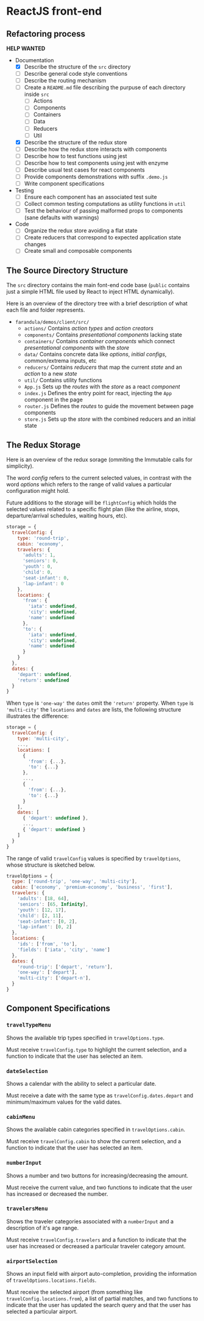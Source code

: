 # ReactJS front-end

## Refactoring process

**HELP WANTED**

- Documentation
    - [x] Describe the structure of the `src` directory
    - [ ] Describe general code style conventions
    - [ ] Describe the routing mechanism
    - [ ] Create a `README.md` file describing the purpuse of each directory inside `src`
        - [ ] Actions
        - [ ] Components
        - [ ] Containers
        - [ ] Data
        - [ ] Reducers
        - [ ] Util
    - [x] Describe the structure of the redux store
    - [ ] Describe how the redux store interacts with components
    - [ ] Describe how to test functions using jest
    - [ ] Describe how to test components using jest with enzyme
    - [ ] Describe usual test cases for react components
    - [ ] Provide components demonstrations with suffix `.demo.js`
    - [ ] Write component specifications
- Testing
    - [ ] Ensure each component has an associated test suite
    - [ ] Collect common testing computations as utility functions in `util`
    - [ ] Test the behaviour of passing malformed props to components (sane defaults with warnings)
- Code
    - [ ] Organize the redux store avoiding a flat state
    - [ ] Create reducers that correspond to expected application state changes
    - [ ] Create small and composable components

## The Source Directory Structure

The `src` directory contains the main font-end code base (`public` contains just a simple HTML file used by React
to inject HTML dynamically).

Here is an overview of the directory tree with a brief description of what each file and folder represents.

- `farandula/demos/client/src/`
    - `actions/`
        Contains *action types* and *action creators*
    - `components/` Contains *presentational components* lacking state
    - `containers/` Contains *container components* which connect *presentational components* with the *store*
    - `data/` Contains concrete data like *options*, *initial configs*, common/extrema inputs, etc
    - `reducers/` Contains *reducers* that map the current *state* and an *action* to a new *state*
    - `util/` Contains utility functions
    - `App.js` Sets up the *routes* with the *store* as a react *component*
    - `index.js` Defines the entry point for react, injecting the `App` component in the page
    - `router.js` Defines the *routes* to guide the movement between page components
    - `store.js` Sets up the *store* with the combined reducers and an initial state
    
## The Redux Storage

Here is an overview of the redux sorage (ommiting the Immutable calls for simplicity).

The word *config* refers to the current selected values, in contrast with the word *options*
which refers to the range of valid values a particular configuration might hold.

Future additions to the storage will be `flightConfig` which holds the selected values related
to a specific flight plan (like the airline, stops, departure/arrival schedules, waiting hours, etc).

```javascript                                                                           
storage = {
  travelConfig: {
    type: 'round-trip',
    cabin: 'economy',
    travelers: {
      'adults': 1,
      'seniors': 0,
      'youth': 0,
      'child': 0,
      'seat-infant': 0,
      'lap-infant': 0
    },
    locations: {
      'from': {
        'iata': undefined,
        'city': undefined,
        'name': undefined
      },
      'to': {
        'iata': undefined,
        'city': undefined,
        'name': undefined
      }
    }
  },
  dates: {
    'depart': undefined,
    'return': undefined
  }
}
```

When `type` is `'one-way'` the `dates` omit the `'return'` property. When `type` is `'multi-city'` the `locations`
and `dates` are lists, the following structure illustrates the difference:

```javascript
storage = {
  travelConfig: {
    type: 'multi-city',
    ...,
    locations: [
      {
        'from': {...},
        'to': {...}
      },
      ...,
      {
        'from': {...},
        'to': {...}
      }
    ],
    dates: [
      { 'depart': undefined },
      ...,
      { 'depart': undefined }
    ]
  }
}
```

The range of valid `travelConfig` values is specified by `travelOptions`, whose structure
is sketched below.

```javascript
travelOptions = {
  type: ['round-trip', 'one-way', 'multi-city'],
  cabin: ['economy', 'premium-economy', 'business', 'first'],
  travelers: {
    'adults': [18, 64],
    'seniors': [65, Infinity],
    'youth': [12, 17],
    'child': [2, 11],
    'seat-infant': [0, 2],
    'lap-infant': [0, 2]
  },
  locations: {
    'ids': ['from', 'to'],
    'fields': ['iata', 'city', 'name']
  },
  dates: {
    'round-trip': ['depart', 'return'],
    'one-way': ['depart'],
    'multi-city': ['depart-n'],
  }
}
```

## Component Specifications

### `travelTypeMenu`

Shows the available trip types specified in `travelOptions.type`.

Must receive `travelConfig.type` to highlight the current selection, and a function to
indicate that the user has selected an item.

### `dateSelection`

Shows a calendar with the ability to select a particular date.

Must receive a date with the same type as `travelConfig.dates.depart` and minimum/maximum
values for the valid dates.

### `cabinMenu`

Shows the available cabin categories specified in `travelOptions.cabin`.

Must receive `travelConfig.cabin` to show the current selection, and a function to indicate that
the user has selected an item.

### `numberInput`

Shows a number and two buttons for increasing/decreasing the amount.

Must receive the current value, and two functions to indicate that the user has increased or decreased
the number.

### `travelersMenu`

Shows the traveler categories associated with a `numberInput` and a description of it's age range.

Must receive `travelConfig.travelers` and a function to indicate that the user has increased or decreased
a particular traveler category amount.

### `airportSelection`

Shows an input field with airport auto-completion, providing the information of `travelOptions.locations.fields`.

Must receive the selected airport (from something like `travelConfig.locations.from`), a list of partial matches,
and two functions to indicate that the user has updated the search query and that the user has selected a particular
airport.